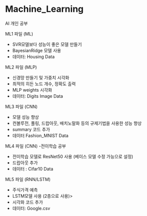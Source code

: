 # Machine_Learning
AI 개인 공부


ML1 파일 (ML)
- SVR모델보다 성능이 좋은 모델 만들기
- BayesianRidge 모델 사용
- 데이터: Housing Data

ML2 파일 (MLP)
- 신경망 만들기 및 가중치 시각화
- 최적의 히든 노드 개수, 정확도 출력
- MLP weights 시각화
- 데이터: Digits Image Data



ML3 파일 (CNN)
- 모델 성능 향상
- 컨볼루전, 풀링, 드랍아웃, 배치노말화 등의 규제기법을 사용한 성능 향상
- summary 코드 추가
- 데이터 Fashion_MNIST Data



ML4 파일 (CNN)
-전이학습 공부
- 전이학습 모델로 ResNet50 사용 (베이스 모델 수정 가능으로 설정)
- 드랍아웃 추가
- 데이터 : Cifar10 Data



ML5 파일 (RNN/LSTM)
- 주식가격 예측
- LSTM모델 사용 (2층으로 사용)>
- 시각화 코드 추가
- 데이터: Google.csv
